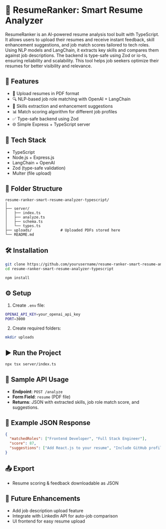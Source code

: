 # 📝 ResumeRanker: Smart Resume Analyzer

ResumeRanker is an AI-powered resume analysis tool built with TypeScript. It allows users to upload their resumes and receive instant feedback, skill enhancement suggestions, and job match scores tailored to tech roles. Using NLP models and LangChain, it extracts key skills and compares them against job descriptions. The backend is type-safe using Zod or io-ts, ensuring reliability and scalability. This tool helps job seekers optimize their resumes for better visibility and relevance.

## 🚀 Features

- 📄 Upload resumes in PDF format
- 🔍 NLP-based job role matching with OpenAI + LangChain
- 🧠 Skills extraction and enhancement suggestions
- 📊 Match scoring algorithm for different job profiles
- ✅ Type-safe backend using Zod
- 🌐 Simple Express + TypeScript server

## 🧰 Tech Stack

- TypeScript
- Node.js + Express.js
- LangChain + OpenAI
- Zod (type-safe validation)
- Multer (file upload)

## 📁 Folder Structure

```
resume-ranker-smart-resume-analyzer-typescript/
│
├── server/
│   ├── index.ts
│   ├── analyze.ts
│   ├── schema.ts
│   └── types.ts
├── uploads/             # Uploaded PDFs stored here
└── README.md
```

## 🛠️ Installation

```bash
git clone https://github.com/yourusername/resume-ranker-smart-resume-analyzer-typescript.git
cd resume-ranker-smart-resume-analyzer-typescript

npm install
```

## ⚙️ Setup

1. Create `.env` file:
```bash
OPENAI_API_KEY=your_openai_api_key
PORT=3000
```

2. Create required folders:
```bash
mkdir uploads
```

## ▶️ Run the Project

```bash
npx tsx server/index.ts
```

## 🔬 Sample API Usage

- **Endpoint**: `POST /analyze`
- **Form Field**: `resume` (PDF file)
- **Returns**: JSON with extracted skills, job role match score, and suggestions.

## 📌 Example JSON Response

```json
{
  "matchedRoles": ["Frontend Developer", "Full Stack Engineer"],
  "score": 87,
  "suggestions": ["Add React.js to your resume", "Include GitHub profile link"]
}
```

## 📤 Export

- Resume scoring & feedback downloadable as JSON

## 📎 Future Enhancements

- Add job description upload feature
- Integrate with LinkedIn API for auto-job comparison
- UI frontend for easy resume upload
